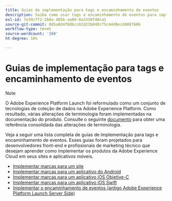```yaml
---
title: Guias de implementação para tags e encaminhamento de eventos
description: Saiba como usar tags e encaminhamento de eventos para implementar os produtos da Adobe Experience Cloud em seus sites e aplicativos móveis.
exl-id: fe39cff2-2b0a-405b-aa89-0a3330f40ca1
source-git-commit: 885a8d4fb0bcc82d23b040cf5c44d0ecd4887686
workflow-type: tm+mt
source-wordcount: '160'
ht-degree: 16%

---
```


# Guias de implementação para tags e encaminhamento de eventos

>[!NOTE]
>
>O Adobe Experience Platform Launch foi reformulado como um conjunto de tecnologias de coleção de dados na Adobe Experience Platform. Como resultado, várias alterações de terminologia foram implementadas na documentação do produto. Consulte o seguinte [documento](../term-updates.md) para obter uma referência consolidada das alterações de terminologia.

Veja a seguir uma lista completa de guias de implementação para tags e encaminhamento de eventos. Esses guias foram projetados para desenvolvedores front-end e profissionais de marketing técnico que desejam aprender como implementar os produtos da Adobe Experience Cloud em seus sites e aplicativos móveis.

* [Implementar marcas para um site](https://experienceleague.adobe.com/docs/platform-learn/implement-in-websites/overview.html)
* [Implementar marcas para um aplicativo do Android](https://experienceleague.adobe.com/docs/platform-learn/implement-in-mobile-android-apps/overview.html)
* [Implementar marcas para um aplicativo iOS Objetive-C](https://experienceleague.adobe.com/docs/platform-learn/implement-in-mobile-ios-objective-c-apps/overview.html)
* [Implementar marcas para um aplicativo iOS Swift](https://experienceleague.adobe.com/docs/platform-learn/implement-in-mobile-ios-swift-apps/overview.html)
* [Implementar o encaminhamento de eventos (antigo Adobe Experience Platform Launch Server Side)](https://experienceleague.adobe.com/docs/platform-learn/data-collection/event-forwarding/overview.html)

